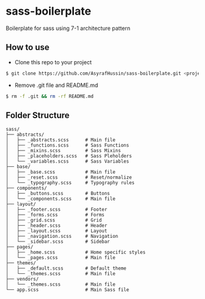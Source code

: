 # sass-boilerplate
Boilerplate for sass using 7-1 architecture pattern

## How to use
* Clone this repo to your project
```bash
$ git clone https://github.com/AsyrafHussin/sass-boilerplate.git <project-path>
```

* Remove .git file and README.md
```bash
$ rm -f .git && rm -rf README.md
```

## Folder Structure

    sass/
    ├── abstracts/     
    │   ├── _abstracts.scss      # Main file
    │   ├── _functions.scss      # Sass Functions
    │   ├── _mixins.scss         # Sass Mixins
    │   ├── _placeholders.scss   # Sass Pleholders
    │   └── _variables.scss      # Sass Variables  
    ├── base/          
    │   ├── _base.scss           # Main file
    │   ├── _reset.scss          # Reset/normalize
    │   └── _typography.scss     # Typography rules          
    ├── components/              
    │   ├── _buttons.scss        # Buttons
    │   └── _components.scss     # Main file    
    ├── layout/                 
    │   ├── _footer.scss         # Footer
    │   ├── _forms.scss          # Forms               
    │   ├── _grid.scss           # Grid
    │   ├── _header.scss         # Header
    │   ├── _layout.scss         # Layout
    │   ├── _navigation.scss     # Navigation
    │   └── _sidebar.scss        # Sidebar   
    ├── pages/     
    │   ├── _home.scss           # Home specific styles
    │   └── _pages.scss          # Main file                 
    ├── themes/
    │   ├── _default.scss        # Default theme
    │   └── _themes.scss         # Main file     
    ├── vendors/
    │   └── _themes.scss         # Main file     
    └── app.scss                 # Main Sass file




